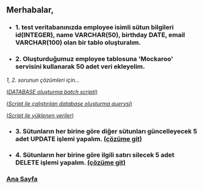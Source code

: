 ## Merhabalar,
 * ### 1. **test** veritabanınızda employee isimli sütun bilgileri id(INTEGER), name VARCHAR(50), birthday DATE, email VARCHAR(100) olan bir tablo oluşturalım.
 * ### 2. Oluşturduğumuz **employee** tablosuna 'Mockaroo' servisini kullanarak 50 adet veri ekleyelim.
 *1, 2. sorunun çözümleri için...*

 [(*DATABASE oluşturma batch scripti*)](build.bat "Tıklayarak açabilirsin ")

 [(*Script ile çalıştırılan database oluşturma querysi*)](createdb.sql "Tıklayarak açabilirsin ")

 [(*Script ile yüklenen veriler*)](datas.sql "Tıklayarak açabilirsin ")

 * ### 3. Sütunların her birine göre diğer sütunları güncelleyecek 5 adet UPDATE işlemi yapalım. [(çözüme git)](3.sql "Tıklayarak 3. ödevi açabilirsin ")
 * ### 4. Sütunların her birine göre ilgili satırı silecek 5 adet DELETE işlemi yapalım. [(çözüme git)](4.sql "Tıklayarak 4. ödevi açabilirsin ")



### [**Ana Sayfa**](https://github.com/furkanaliunal/PatikaDevSQL/blob/main/README.md "Tıklayarak gidebilirsin")